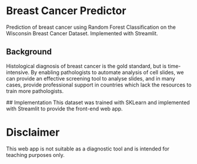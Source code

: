 # Breast Cancer Predictor
Prediction of breast cancer using Random Forest Classification on the Wisconsin Breast Cancer Dataset. Implemented with Streamlit.

## Background
Histological diagnosis of breast cancer is the gold standard, but is time-intensive. By enabling pathologists to automate analysis of cell slides, we can provide an effective screening tool to analyse slides, and in many cases, provide professional support in countries which lack the resources to train more pathologists.

## Implementation
This dataset was trained with SKLearn and implemented with Streamlit to provide the front-end web app.

# Disclaimer
This web app is not suitable as a diagnostic tool and is intended for teaching purposes only.